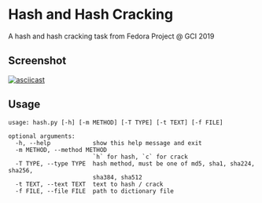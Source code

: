 # Hash and Hash Cracking

A hash and hash cracking task from Fedora Project @ GCI 2019

## Screenshot

[![asciicast](https://asciinema.org/a/286699.png)](https://asciinema.org/a/286699)

## Usage

```shell
usage: hash.py [-h] [-m METHOD] [-T TYPE] [-t TEXT] [-f FILE]

optional arguments:
  -h, --help            show this help message and exit
  -m METHOD, --method METHOD
                        `h` for hash, `c` for crack
  -T TYPE, --type TYPE  hash method, must be one of md5, sha1, sha224, sha256,
                        sha384, sha512
  -t TEXT, --text TEXT  text to hash / crack
  -f FILE, --file FILE  path to dictionary file
```
